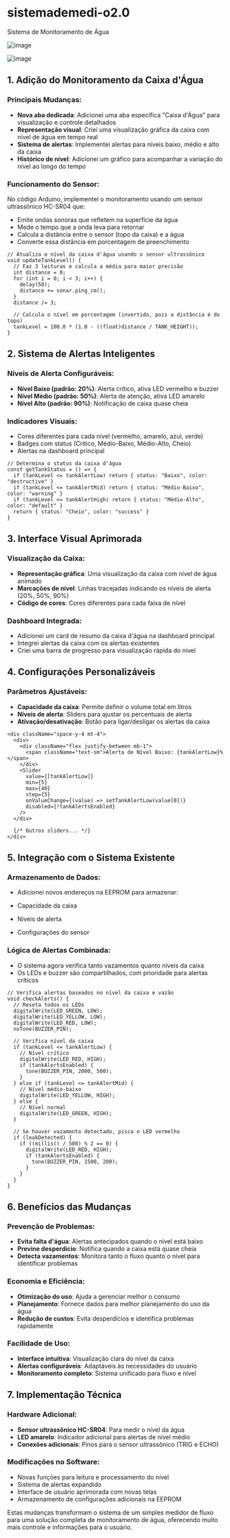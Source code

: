 # sistemademedi-o2.0
Sistema de Monitoramento de Água


![image](https://github.com/user-attachments/assets/61f62382-2a9c-429b-8eb6-7befaf961b95)



![image](https://github.com/user-attachments/assets/e0944bcf-ce6b-43e7-ab7e-9e034a2b6b2c)





## 1. Adição do Monitoramento da Caixa d'Água

### Principais Mudanças:

- **Nova aba dedicada**: Adicionei uma aba específica "Caixa d'Água" para visualização e controle detalhados
- **Representação visual**: Criei uma visualização gráfica da caixa com nível de água em tempo real
- **Sistema de alertas**: Implementei alertas para níveis baixo, médio e alto da caixa
- **Histórico de nível**: Adicionei um gráfico para acompanhar a variação do nível ao longo do tempo


### Funcionamento do Sensor:

No código Arduino, implementei o monitoramento usando um sensor ultrassônico HC-SR04 que:

- Emite ondas sonoras que refletem na superfície da água
- Mede o tempo que a onda leva para retornar
- Calcula a distância entre o sensor (topo da caixa) e a água
- Converte essa distância em porcentagem de preenchimento


```plaintext
// Atualiza o nível da caixa d'água usando o sensor ultrassônico
void updateTankLevel() {
  // Faz 3 leituras e calcula a média para maior precisão
  int distance = 0;
  for (int i = 0; i < 3; i++) {
    delay(50);
    distance += sonar.ping_cm();
  }
  distance /= 3;
  
  // Calcula o nível em porcentagem (invertido, pois a distância é do topo)
  tankLevel = 100.0 * (1.0 - ((float)distance / TANK_HEIGHT));
}
```

## 2. Sistema de Alertas Inteligentes

### Níveis de Alerta Configuráveis:

- **Nível Baixo (padrão: 20%)**: Alerta crítico, ativa LED vermelho e buzzer
- **Nível Médio (padrão: 50%)**: Alerta de atenção, ativa LED amarelo
- **Nível Alto (padrão: 90%)**: Notificação de caixa quase cheia


### Indicadores Visuais:

- Cores diferentes para cada nível (vermelho, amarelo, azul, verde)
- Badges com status (Crítico, Médio-Baixo, Médio-Alto, Cheio)
- Alertas na dashboard principal


```typescriptreact
// Determina o status da caixa d'água
const getTankStatus = () => {
  if (tankLevel <= tankAlertLow) return { status: "Baixo", color: "destructive" }
  if (tankLevel <= tankAlertMid) return { status: "Médio-Baixo", color: "warning" }
  if (tankLevel <= tankAlertHigh) return { status: "Médio-Alto", color: "default" }
  return { status: "Cheio", color: "success" }
}
```

## 3. Interface Visual Aprimorada

### Visualização da Caixa:

- **Representação gráfica**: Uma visualização da caixa com nível de água animado
- **Marcações de nível**: Linhas tracejadas indicando os níveis de alerta (20%, 50%, 90%)
- **Código de cores**: Cores diferentes para cada faixa de nível


### Dashboard Integrada:

- Adicionei um card de resumo da caixa d'água na dashboard principal
- Integrei alertas da caixa com os alertas existentes
- Criei uma barra de progresso para visualização rápida do nível


## 4. Configurações Personalizáveis

### Parâmetros Ajustáveis:

- **Capacidade da caixa**: Permite definir o volume total em litros
- **Níveis de alerta**: Sliders para ajustar os percentuais de alerta
- **Ativação/desativação**: Botão para ligar/desligar os alertas da caixa


```typescriptreact
<div className="space-y-4 mt-4">
  <div>
    <div className="flex justify-between mb-1">
      <span className="text-sm">Alerta de Nível Baixo: {tankAlertLow}%</span>
    </div>
    <Slider 
      value={[tankAlertLow]} 
      min={5} 
      max={40} 
      step={5}
      onValueChange={(value) => setTankAlertLow(value[0])}
      disabled={!tankAlertsEnabled}
    />
  </div>
  
  {/* Outros sliders... */}
</div>
```

## 5. Integração com o Sistema Existente

### Armazenamento de Dados:

- Adicionei novos endereços na EEPROM para armazenar:

- Capacidade da caixa
- Níveis de alerta
- Configurações do sensor





### Lógica de Alertas Combinada:

- O sistema agora verifica tanto vazamentos quanto níveis da caixa
- Os LEDs e buzzer são compartilhados, com prioridade para alertas críticos


```plaintext
// Verifica alertas baseados no nível da caixa e vazão
void checkAlerts() {
  // Reseta todos os LEDs
  digitalWrite(LED_GREEN, LOW);
  digitalWrite(LED_YELLOW, LOW);
  digitalWrite(LED_RED, LOW);
  noTone(BUZZER_PIN);
  
  // Verifica nível da caixa
  if (tankLevel <= tankAlertLow) {
    // Nível crítico
    digitalWrite(LED_RED, HIGH);
    if (tankAlertsEnabled) {
      tone(BUZZER_PIN, 2000, 500);
    }
  } else if (tankLevel <= tankAlertMid) {
    // Nível médio-baixo
    digitalWrite(LED_YELLOW, HIGH);
  } else {
    // Nível normal
    digitalWrite(LED_GREEN, HIGH);
  }
  
  // Se houver vazamento detectado, pisca o LED vermelho
  if (leakDetected) {
    if ((millis() / 500) % 2 == 0) {
      digitalWrite(LED_RED, HIGH);
      if (tankAlertsEnabled) {
        tone(BUZZER_PIN, 1500, 200);
      }
    }
  }
}
```

## 6. Benefícios das Mudanças

### Prevenção de Problemas:

- **Evita falta d'água**: Alertas antecipados quando o nível está baixo
- **Previne desperdício**: Notifica quando a caixa está quase cheia
- **Detecta vazamentos**: Monitora tanto o fluxo quanto o nível para identificar problemas


### Economia e Eficiência:

- **Otimização do uso**: Ajuda a gerenciar melhor o consumo
- **Planejamento**: Fornece dados para melhor planejamento do uso da água
- **Redução de custos**: Evita desperdícios e identifica problemas rapidamente


### Facilidade de Uso:

- **Interface intuitiva**: Visualização clara do nível da caixa
- **Alertas configuráveis**: Adaptáveis às necessidades do usuário
- **Monitoramento completo**: Sistema unificado para fluxo e nível


## 7. Implementação Técnica

### Hardware Adicional:

- **Sensor ultrassônico HC-SR04**: Para medir o nível da água
- **LED amarelo**: Indicador adicional para alertas de nível médio
- **Conexões adicionais**: Pinos para o sensor ultrassônico (TRIG e ECHO)


### Modificações no Software:

- Novas funções para leitura e processamento do nível
- Sistema de alertas expandido
- Interface de usuário aprimorada com novas telas
- Armazenamento de configurações adicionais na EEPROM


Estas mudanças transformam o sistema de um simples medidor de fluxo para uma solução completa de monitoramento de água, oferecendo muito mais controle e informações para o usuário.
